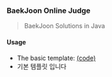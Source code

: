 ### BaekJoon Online Judge

> BaekJoon Solutions in Java

#### Usage

* The basic template: [(code)](./Main.java)
* 기본 템플릿 입니다
